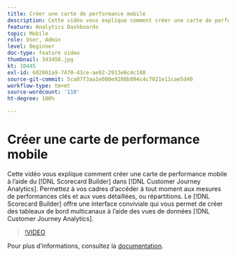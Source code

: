 ```yaml
---
title: Créer une carte de performance mobile
description: Cette vidéo vous explique comment créer une carte de performance mobile à l’aide du créateur de cartes de performance dans Customer Journey Analytics. Permettez à vos cadres d’accéder à tout moment aux mesures de performances clés et aux vues détaillées, ou répartitions. Le créateur de cartes de performance offre une interface conviviale qui vous permet de créer des tableaux de bord multicanaux à l’aide des vues de données Customer Journey Analytics.
feature: Analytics Dashboards
topic: Mobile
role: User, Admin
level: Beginner
doc-type: feature video
thumbnail: 343458.jpg
kt: 10445
exl-id: 602061a9-7470-41ce-ae92-2913e6c4c188
source-git-commit: 5ca07f3aa1e080e9288b094c4c7921e11cae5d40
workflow-type: tm+mt
source-wordcount: '110'
ht-degree: 100%

---
```


# Créer une carte de performance mobile

Cette vidéo vous explique comment créer une carte de performance mobile à l’aide du [!DNL Scorecard Builder] dans [!DNL Customer Journey Analytics]. Permettez à vos cadres d’accéder à tout moment aux mesures de performances clés et aux vues détaillées, ou répartitions. Le [!DNL Scorecard Builder] offre une interface conviviale qui vous permet de créer des tableaux de bord multicanaux à l’aide des vues de données [!DNL Customer Journey Analytics].

>[!VIDEO](https://video.tv.adobe.com/v/3409729/?quality=12&learn=on&captions=fre_fr)

Pour plus dʼinformations, consultez la [documentation](https://experienceleague.adobe.com/docs/analytics-platform/using/cja-dashboards/create-scorecard.html?lang=fr).